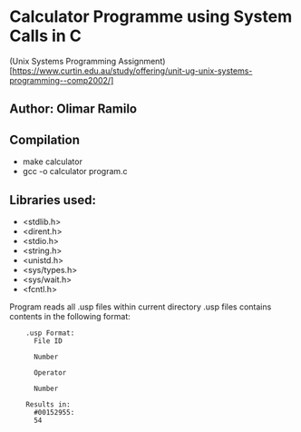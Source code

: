 # Calculator Programme using System Calls in C
(Unix Systems Programming Assignment)[https://www.curtin.edu.au/study/offering/unit-ug-unix-systems-programming--comp2002/]

## Author: Olimar Ramilo 

## Compilation
- make calculator
- gcc -o calculator program.c
  
## Libraries used:
- <stdlib.h>
- <dirent.h>
- <stdio.h>
- <string.h>
- <unistd.h>
- <sys/types.h>
- <sys/wait.h>
- <fcntl.h>

Program reads all .usp files within current directory
.usp files contains contents in the following format:
    
        .usp Format:
          File ID
          
          Number
          
          Operator
          
          Number
        
        Results in:
          #00152955:
          54
